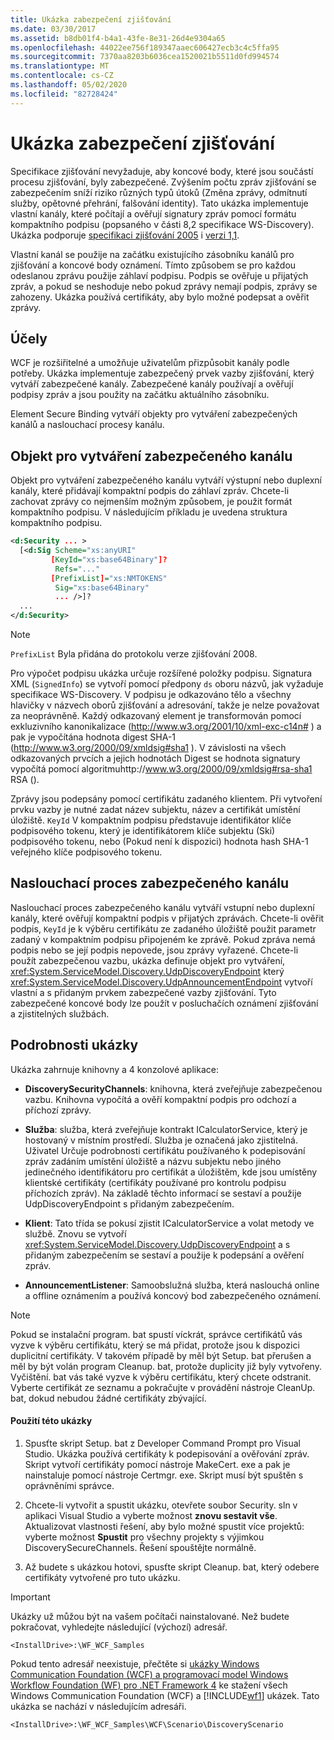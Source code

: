 ```yaml
---
title: Ukázka zabezpečení zjišťování
ms.date: 03/30/2017
ms.assetid: b8db01f4-b4a1-43fe-8e31-26d4e9304a65
ms.openlocfilehash: 44022ee756f189347aaec606427ecb3c4c5ffa95
ms.sourcegitcommit: 7370aa8203b6036cea1520021b5511d0fd994574
ms.translationtype: MT
ms.contentlocale: cs-CZ
ms.lasthandoff: 05/02/2020
ms.locfileid: "82728424"
---
```

# <a name="discovery-security-sample"></a>Ukázka zabezpečení zjišťování

Specifikace zjišťování nevyžaduje, aby koncové body, které jsou součástí procesu zjišťování, byly zabezpečené. Zvýšením počtu zpráv zjišťování se zabezpečením sníží riziko různých typů útoků (Změna zprávy, odmítnutí služby, opětovné přehrání, falšování identity). Tato ukázka implementuje vlastní kanály, které počítají a ověřují signatury zpráv pomocí formátu kompaktního podpisu (popsaného v části 8,2 specifikace WS-Discovery). Ukázka podporuje [specifikaci zjišťování 2005](http://specs.xmlsoap.org/ws/2005/04/discovery/ws-discovery.pdf) i [verzi 1,1](http://docs.oasis-open.org/ws-dd/discovery/1.1/cs-01/wsdd-discovery-1.1-spec-cs-01.pdf).  
  
 Vlastní kanál se použije na začátku existujícího zásobníku kanálů pro zjišťování a koncové body oznámení. Tímto způsobem se pro každou odeslanou zprávu použije záhlaví podpisu. Podpis se ověřuje u přijatých zpráv, a pokud se neshoduje nebo pokud zprávy nemají podpis, zprávy se zahozeny. Ukázka používá certifikáty, aby bylo možné podepsat a ověřit zprávy.  
  
## <a name="discussion"></a>Účely  
 WCF je rozšiřitelné a umožňuje uživatelům přizpůsobit kanály podle potřeby. Ukázka implementuje zabezpečený prvek vazby zjišťování, který vytváří zabezpečené kanály. Zabezpečené kanály používají a ověřují podpisy zpráv a jsou použity na začátku aktuálního zásobníku.  
  
 Element Secure Binding vytváří objekty pro vytváření zabezpečených kanálů a naslouchací procesy kanálu.  
  
## <a name="secure-channel-factory"></a>Objekt pro vytváření zabezpečeného kanálu  
 Objekt pro vytváření zabezpečeného kanálu vytváří výstupní nebo duplexní kanály, které přidávají kompaktní podpis do záhlaví zpráv. Chcete-li zachovat zprávy co nejmenším možným způsobem, je použit formát kompaktního podpisu. V následujícím příkladu je uvedena struktura kompaktního podpisu.  
  
```xml  
<d:Security ... >
  [<d:Sig Scheme="xs:anyURI"
         [KeyId="xs:base64Binary"]?  
          Refs="..."  
         [PrefixList]="xs:NMTOKENS"
          Sig="xs:base64Binary"
          ... />]?  
  ...
</d:Security>  
```  
  
> [!NOTE]
> `PrefixList` Byla přidána do protokolu verze zjišťování 2008.  
  
 Pro výpočet podpisu ukázka určuje rozšířené položky podpisu. Signatura XML (`SignedInfo`) se vytvoří pomocí předpony `ds` oboru názvů, jak vyžaduje specifikace WS-Discovery. V podpisu je odkazováno tělo a všechny hlavičky v názvech oborů zjišťování a adresování, takže je nelze považovat za neoprávněně. Každý odkazovaný element je transformován pomocí exkluzivního kanonikalizace (http://www.w3.org/2001/10/xml-exc-c14n# ) a pak je vypočítána hodnota digest SHA-1 (http://www.w3.org/2000/09/xmldsig#sha1 ). V závislosti na všech odkazovaných prvcích a jejich hodnotách Digest se hodnota signatury vypočítá pomocí algoritmuhttp://www.w3.org/2000/09/xmldsig#rsa-sha1 RSA ().  
  
 Zprávy jsou podepsány pomocí certifikátu zadaného klientem. Při vytvoření prvku vazby je nutné zadat název subjektu, název a certifikát umístění úložiště. `KeyId` V kompaktním podpisu představuje identifikátor klíče podpisového tokenu, který je identifikátorem klíče subjektu (Ski) podpisového tokenu, nebo (Pokud není k dispozici) hodnota hash SHA-1 veřejného klíče podpisového tokenu.  
  
## <a name="secure-channel-listener"></a>Naslouchací proces zabezpečeného kanálu  
 Naslouchací proces zabezpečeného kanálu vytváří vstupní nebo duplexní kanály, které ověřují kompaktní podpis v přijatých zprávách. Chcete-li ověřit podpis, `KeyId` je k výběru certifikátu ze zadaného úložiště použit parametr zadaný v kompaktním podpisu připojeném ke zprávě. Pokud zpráva nemá podpis nebo se její podpis nepovede, jsou zprávy vyřazené. Chcete-li použít zabezpečenou vazbu, ukázka definuje objekt pro vytváření, <xref:System.ServiceModel.Discovery.UdpDiscoveryEndpoint> který <xref:System.ServiceModel.Discovery.UdpAnnouncementEndpoint> vytvoří vlastní a s přidaným prvkem zabezpečené vazby zjišťování. Tyto zabezpečené koncové body lze použít v posluchačích oznámení zjišťování a zjistitelných službách.  
  
## <a name="sample-details"></a>Podrobnosti ukázky  
 Ukázka zahrnuje knihovny a 4 konzolové aplikace:
  
- **DiscoverySecurityChannels**: knihovna, která zveřejňuje zabezpečenou vazbu. Knihovna vypočítá a ověří kompaktní podpis pro odchozí a příchozí zprávy.  
  
- **Služba**: služba, která zveřejňuje kontrakt ICalculatorService, který je hostovaný v místním prostředí. Služba je označená jako zjistitelná. Uživatel Určuje podrobnosti certifikátu používaného k podepisování zpráv zadáním umístění úložiště a názvu subjektu nebo jiného jedinečného identifikátoru pro certifikát a úložištěm, kde jsou umístěny klientské certifikáty (certifikáty používané pro kontrolu podpisu příchozích zpráv). Na základě těchto informací se sestaví a použije UdpDiscoveryEndpoint s přidaným zabezpečením.  
  
- **Klient**: Tato třída se pokusí zjistit ICalculatorService a volat metody ve službě. Znovu se vytvoří <xref:System.ServiceModel.Discovery.UdpDiscoveryEndpoint> a s přidaným zabezpečením se sestaví a použije k podepsání a ověření zpráv.  
  
- **AnnouncementListener**: Samoobslužná služba, která naslouchá online a offline oznámením a používá koncový bod zabezpečeného oznámení.  
  
> [!NOTE]
> Pokud se instalační program. bat spustí víckrát, správce certifikátů vás vyzve k výběru certifikátu, který se má přidat, protože jsou k dispozici duplicitní certifikáty. V takovém případě by měl být Setup. bat přerušen a měl by být volán program Cleanup. bat, protože duplicity již byly vytvořeny. Vyčištění. bat vás také vyzve k výběru certifikátu, který chcete odstranit. Vyberte certifikát ze seznamu a pokračujte v provádění nástroje CleanUp. bat, dokud nebudou žádné certifikáty zbývající.  
  
#### <a name="to-use-this-sample"></a>Použití této ukázky  
  
1. Spusťte skript Setup. bat z Developer Command Prompt pro Visual Studio. Ukázka používá certifikáty k podepisování a ověřování zpráv. Skript vytvoří certifikáty pomocí nástroje MakeCert. exe a pak je nainstaluje pomocí nástroje Certmgr. exe. Skript musí být spuštěn s oprávněními správce.  
  
2. Chcete-li vytvořit a spustit ukázku, otevřete soubor Security. sln v aplikaci Visual Studio a vyberte možnost **znovu sestavit vše**. Aktualizovat vlastnosti řešení, aby bylo možné spustit více projektů: vyberte možnost **Spustit** pro všechny projekty s výjimkou DiscoverySecureChannels. Řešení spouštějte normálně.  
  
3. Až budete s ukázkou hotovi, spusťte skript Cleanup. bat, který odebere certifikáty vytvořené pro tuto ukázku.  
  
> [!IMPORTANT]
> Ukázky už můžou být na vašem počítači nainstalované. Než budete pokračovat, vyhledejte následující (výchozí) adresář.  
>
> `<InstallDrive>:\WF_WCF_Samples`  
>
> Pokud tento adresář neexistuje, přečtěte si [ukázky Windows Communication Foundation (WCF) a programovací model Windows Workflow Foundation (WF) pro .NET Framework 4](https://www.microsoft.com/download/details.aspx?id=21459) ke stažení všech Windows Communication Foundation (WCF) a [!INCLUDE[wf1](../../../../includes/wf1-md.md)] ukázek. Tato ukázka se nachází v následujícím adresáři.  
>
> `<InstallDrive>:\WF_WCF_Samples\WCF\Scenario\DiscoveryScenario`  

